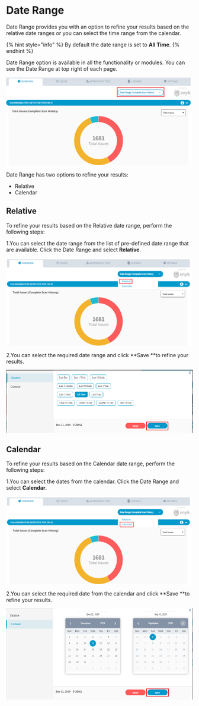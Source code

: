 # Date Range

Date Range provides you with an option to refine your results based on the relative date ranges or you can select the time range from the calendar. 

{% hint style="info" %}
By default the date range is set to **All Time**.
{% endhint %}

Date Range option is available in all the functionality or modules. You can see the Date Range at top right of each page. 

![Date Range](../.gitbook/assets/Date_Range_new.png)

Date Range has two options to refine your results:

* Relative 
* Calendar 

## Relative 

To refine your results based on the Relative date range,  perform the following steps:

1.You can select the date range from the list of pre-defined date range that are available. Click the Date Range and select **Relative**.

![Relative Date Range](../.gitbook/assets/Relative.png)

2.You can select the required date range and click **Save **to refine your results.  

![Relative](../.gitbook/assets/R!.png)

## Calendar 

To refine your results based on the Calendar date range,  perform the following steps:

1.You can select the dates from the calendar. Click the Date Range and select **Calendar**.

![Relative Date Range](../.gitbook/assets/Cal2.png)

2.You can select the required date from the calendar and click **Save **to refine your results.  

![Calendar](../.gitbook/assets/Calendar.png)
